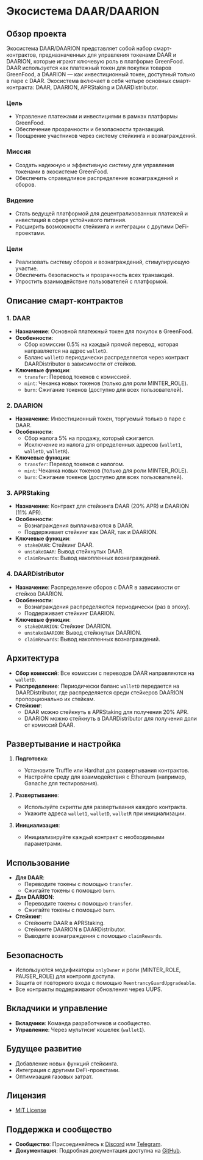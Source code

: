 # Экосистема DAAR/DAARION

## Обзор проекта
Экосистема DAAR/DAARION представляет собой набор смарт-контрактов, предназначенных для управления токенами DAAR и DAARION, которые играют ключевую роль в платформе GreenFood. DAAR используется как платежный токен для покупки товаров GreenFood, а DAARION — как инвестиционный токен, доступный только в паре с DAAR. Экосистема включает в себя четыре основных смарт-контракта: DAAR, DAARION, APRStaking и DAARDistributor.

### Цель
- Управление платежами и инвестициями в рамках платформы GreenFood.
- Обеспечение прозрачности и безопасности транзакций.
- Поощрение участников через систему стейкинга и вознаграждений.

### Миссия
- Создать надежную и эффективную систему для управления токенами в экосистеме GreenFood.
- Обеспечить справедливое распределение вознаграждений и сборов.

### Видение
- Стать ведущей платформой для децентрализованных платежей и инвестиций в сфере устойчивого питания.
- Расширить возможности стейкинга и интеграции с другими DeFi-проектами.

### Цели
- Реализовать систему сборов и вознаграждений, стимулирующую участие.
- Обеспечить безопасность и прозрачность всех транзакций.
- Упростить взаимодействие пользователей с платформой.

## Описание смарт-контрактов
### 1. DAAR
- **Назначение**: Основной платежный токен для покупок в GreenFood.
- **Особенности**:
  - Сбор комиссии 0.5% на каждый прямой перевод, которая направляется на адрес `walletD`.
  - Баланс `walletD` периодически распределяется через контракт DAARDistributor в зависимости от стейков.
- **Ключевые функции**:
  - `transfer`: Перевод токенов с комиссией.
  - `mint`: Чеканка новых токенов (только для роли MINTER_ROLE).
  - `burn`: Сжигание токенов (доступно для всех пользователей).

### 2. DAARION
- **Назначение**: Инвестиционный токен, торгуемый только в паре с DAAR.
- **Особенности**:
  - Сбор налога 5% на продажу, который сжигается.
  - Исключение из налога для определенных адресов (`wallet1`, `walletD`, `walletR`).
- **Ключевые функции**:
  - `transfer`: Перевод токенов с налогом.
  - `mint`: Чеканка новых токенов (только для роли MINTER_ROLE).
  - `burn`: Сжигание токенов (доступно для всех пользователей).

### 3. APRStaking
- **Назначение**: Контракт для стейкинга DAAR (20% APR) и DAARION (11% APR).
- **Особенности**:
  - Вознаграждения выплачиваются в DAAR.
  - Поддерживает стейкинг как DAAR, так и DAARION.
- **Ключевые функции**:
  - `stakeDAAR`: Стейкинг DAAR.
  - `unstakeDAAR`: Вывод стейкнутых DAAR.
  - `claimRewards`: Вывод накопленных вознаграждений.

### 4. DAARDistributor
- **Назначение**: Распределение сборов с DAAR в зависимости от стейков DAARION.
- **Особенности**:
  - Вознаграждения распределяются периодически (раз в эпоху).
  - Поддерживает стейкинг DAARION.
- **Ключевые функции**:
  - `stakeDAARION`: Стейкинг DAARION.
  - `unstakeDAARION`: Вывод стейкнутых DAARION.
  - `claimRewards`: Вывод накопленных вознаграждений.

## Архитектура
- **Сбор комиссий**: Все комиссии с переводов DAAR направляются на `walletD`.
- **Распределение**: Периодически баланс `walletD` передается на DAARDistributor, где распределяется среди стейкеров DAARION пропорционально их стейкам.
- **Стейкинг**:
  - DAAR можно стейкнуть в APRStaking для получения 20% APR.
  - DAARION можно стейкнуть в DAARDistributor для получения доли от комиссий DAAR.

## Развертывание и настройка
1. **Подготовка**:
   - Установите Truffle или Hardhat для развертывания контрактов.
   - Настройте среду для взаимодействия с Ethereum (например, Ganache для тестирования).

2. **Развертывание**:
   - Используйте скрипты для развертывания каждого контракта.
   - Укажите адреса `wallet1`, `walletD`, `walletR` при инициализации.

3. **Инициализация**:
   - Инициализируйте каждый контракт с необходимыми параметрами.

## Использование
- **Для DAAR**:
  - Переводите токены с помощью `transfer`.
  - Сжигайте токены с помощью `burn`.
- **Для DAARION**:
  - Переводите токены с помощью `transfer`.
  - Сжигайте токены с помощью `burn`.
- **Стейкинг**:
  - Стейкните DAAR в APRStaking.
  - Стейкните DAARION в DAARDistributor.
  - Выводите вознаграждения с помощью `claimRewards`.

## Безопасность
- Используются модификаторы `onlyOwner` и роли (MINTER_ROLE, PAUSER_ROLE) для контроля доступа.
- Защита от повторного входа с помощью `ReentrancyGuardUpgradeable`.
- Все контракты поддерживают обновления через UUPS.

## Вкладчики и управление
- **Вкладчики**: Команда разработчиков и сообщество.
- **Управление**: Через мультисиг кошелек (`wallet1`).

## Будущее развитие
- Добавление новых функций стейкинга.
- Интеграция с другими DeFi-проектами.
- Оптимизация газовых затрат.

## Лицензия
- [MIT License](https://opensource.org/licenses/MIT)

## Поддержка и сообщество
- **Сообщество**: Присоединяйтесь к [Discord](https://discord.gg/daarion) или [Telegram](https://t.me/yourchannel).
- **Документация**: Подробная документация доступна на [GitHub](https://github.com/connectplatform/daarion).